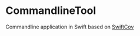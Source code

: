 # CommandlineTool
Commandline application in Swift based on [SwiftCov](https://github.com/realm/SwiftCov)
